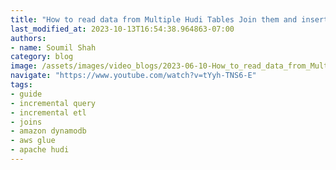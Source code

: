 ```yaml
---
title: "How to read data from Multiple Hudi Tables Join them and insert into DynamoDB with AWS Glue"
last_modified_at: 2023-10-13T16:54:38.964863-07:00
authors:
- name: Soumil Shah
category: blog
image: /assets/images/video_blogs/2023-06-10-How_to_read_data_from_Multiple_Hudi_Tables_Join_them_and_insert_into_DynamoDB_with_AWS_Glue.png
navigate: "https://www.youtube.com/watch?v=tYyh-TNS6-E"
tags:
- guide
- incremental query
- incremental etl
- joins
- amazon dynamodb
- aws glue
- apache hudi
---
```

